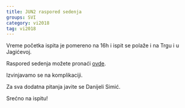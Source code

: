 ```yaml
---
title: JUN2 raspored sedenja
groups: SVI
category: vi2018
tag: vi2018
---
```

Vreme početka ispita je pomereno na 16h i ispit se polaže i na Trgu i u Jagićevoj.

Raspored sedenja možete pronaći <a href="https://docs.google.com/spreadsheets/d/1CgH-l3z8fLPG5ZCgtR-YeG--Dd2xkJrc06LEpZifgG4/edit?usp=sharing" target="_blank">ovde</a>.

Izvinjavamo se na komplikaciji.

Za sva dodatna pitanja javite se Danijeli Simić.

Srećno na ispitu!
